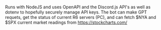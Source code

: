 Runs with NodeJS and uses OpenAPI and the Discord.js API's as well as dotenv to hopefully securely manage API keys. 
The bot can make GPT requets, get the status of current R6 servers (PC), and can fetch $NYA and $SPX current market readings from https://stockcharts.com/ 
